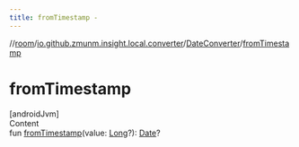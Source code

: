 ```yaml
---
title: fromTimestamp -
---
```

//[room](../../../index.md)/[io.github.zmunm.insight.local.converter](../index.md)/[DateConverter](index.md)/[fromTimestamp](from-timestamp.md)



# fromTimestamp  
[androidJvm]  
Content  
fun [fromTimestamp](from-timestamp.md)(value: [Long](https://kotlinlang.org/api/latest/jvm/stdlib/kotlin/-long/index.html)?): [Date](https://developer.android.com/reference/kotlin/java/util/Date.html)?  



